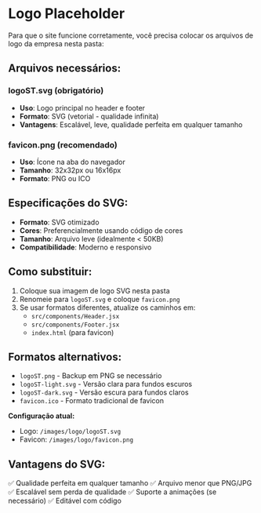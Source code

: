 # Logo Placeholder

Para que o site funcione corretamente, você precisa colocar os arquivos de logo da empresa nesta pasta:

## Arquivos necessários:

### **logoST.svg** (obrigatório)
- **Uso**: Logo principal no header e footer
- **Formato**: SVG (vetorial - qualidade infinita)
- **Vantagens**: Escalável, leve, qualidade perfeita em qualquer tamanho

### **favicon.png** (recomendado)
- **Uso**: Ícone na aba do navegador
- **Tamanho**: 32x32px ou 16x16px
- **Formato**: PNG ou ICO

## Especificações do SVG:

- **Formato**: SVG otimizado
- **Cores**: Preferencialmente usando código de cores
- **Tamanho**: Arquivo leve (idealmente < 50KB)
- **Compatibilidade**: Moderno e responsivo

## Como substituir:

1. Coloque sua imagem de logo SVG nesta pasta
2. Renomeie para `logoST.svg` e coloque `favicon.png`
3. Se usar formatos diferentes, atualize os caminhos em:
   - `src/components/Header.jsx`
   - `src/components/Footer.jsx`
   - `index.html` (para favicon)

## Formatos alternativos:

- `logoST.png` - Backup em PNG se necessário
- `logoST-light.svg` - Versão clara para fundos escuros
- `logoST-dark.svg` - Versão escura para fundos claros
- `favicon.ico` - Formato tradicional de favicon

**Configuração atual:**
- Logo: `/images/logo/logoST.svg`
- Favicon: `/images/logo/favicon.png`

## Vantagens do SVG:
✅ Qualidade perfeita em qualquer tamanho
✅ Arquivo menor que PNG/JPG
✅ Escalável sem perda de qualidade
✅ Suporte a animações (se necessário)
✅ Editável com código
